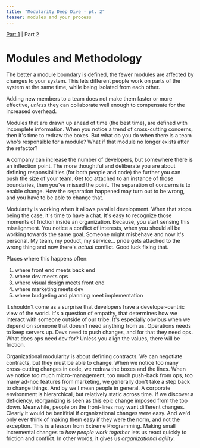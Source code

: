 ```yaml
---
title: "Modularity Deep Dive - pt. 2"
teaser: modules and your process
---
```


[Part 1](/2017/09/03/Modularity-part1.html) | Part 2

# Modules and Methodology
The better a module boundary is defined, the fewer modules are affected by changes to your system. This lets different people work on parts of the system at the same time, while being isolated from each other. 

Adding new members to a team does not make them faster or more effective, *unless* they can collaborate well enough to compensate for the increased overhead. 

Modules that are drawn up ahead of time (the best time), are defined with incomplete information. When you notice a trend of cross-cutting concerns, then it's time to redraw the boxes. But what do you do when there is a team who's responsible for a module? What if that module no longer exists after the refactor?

A company can increase the number of developers, but somewhere there is an inflection point. The more thoughtful and deliberate you are about defining responsibilities (for both people and code) the further you can push the size of your team. Get too attached to an instance of those boundaries, then you've missed the point. The separation of concerns is to enable change. How the separation happened may turn out to be wrong, and you have to be able to change that.

Modularity is working when it allows parallel development. When that stops being the case, it's time to have a chat. It's easy to recognize those moments of friction inside an organization. Because, you start sensing this misalignment. You notice a conflict of interests, when you should all be working towards the same goal. Someone might misbehave and now it's personal. My team, my poduct, my service... pride gets attached to the wrong thing and now there's *actual* conflict. Good luck fixing that.

Places where this happens often:

1. where front end meets back end
1. where dev meets ops
1. where visual design meets front end
1. where marketing meets dev
1. where budgeting and planning meet implementation

It shouldn't come as a surprise that developers have a developer-centric view of the world. It's a question of empathy, that determines how we interact with someone outside of our tribe. It's especially obvious when we depend on someone that doesn't need anything from us. Operations needs to keep servers up. Devs need to push changes, and for that they need ops. What does ops need dev for? Unless you align the values, there will be friction. 

Organizational modularity is about defining contracts. We can negotiate contracts, but they must be able to change. When we notice too many cross-cutting changes in code, we redraw the boxes and the lines. When we notice too much micro-management, too much push-back from ops, too many ad-hoc features from marketing, we generally don't take a step back to change things. And by we I mean people in general. A corporate environment is hierarchical, but relatively static across time. If we discover a deficiency, reorganizing is seen as this epic change imposed from the top down. Meanwhile, people on the front-lines may want different changes. Clearly it would be benifitial if organizational changes were easy. And we'd only ever think of making them easy if they were the norm, and not the exception. This is a lesson from Extreme Programming. Making small incremental changes to *how people work together* lets us react quickly to friction and conflict. In other words, it gives us *organizational agility*.

